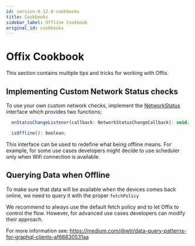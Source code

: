 ```yaml
---
id: version-0.12.0-cookbooks
title: Cookbooks
sidebar_label: Offline Cookbook
original_id: cookbooks
---
```



# Offix Cookbook

This section contains multiple tips and tricks for working with Offix.


## Implementing Custom Network Status checks

To use your own custom network checks, implement the [NetworkStatus](NetworkStatus.ts)
 interface which provides two functions;

```javascript
  onStatusChangeListener(callback: NetworkStatusChangeCallback): void;

  isOffline(): boolean;
```

This interface can be used to redefine what being offline means. 
For example, for some use cases developers might decide to use scheduler only when Wifi connection is available.

## Querying Data when Offline

To make sure that data will be available when the devices comes back online, we need to query it with the proper 
`fetchPolicy`

We recommend to always use the default fetch policy and to let Offix to control the flow. However, for advanced use cases
developers can modify their approach. 

For more information see: 
https://medium.com/@wtr/data-query-patterns-for-graphql-clients-af66830531aa
